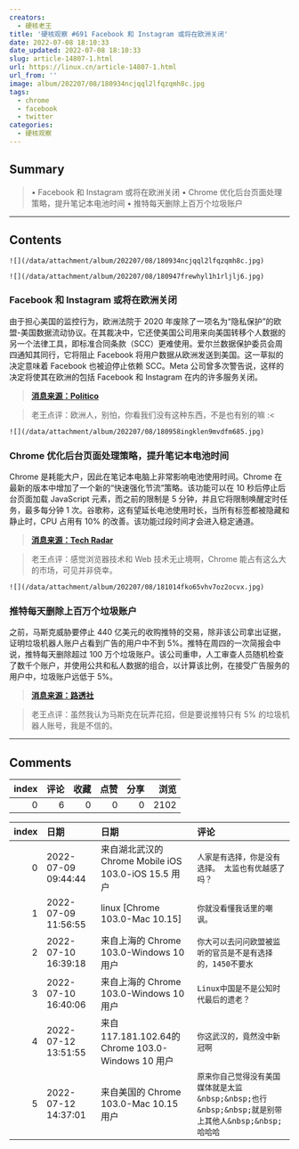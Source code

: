 ```yaml
---
creators:
  - 硬核老王
title: '硬核观察 #691 Facebook 和 Instagram 或将在欧洲关闭'
date: 2022-07-08 18:10:33
date_updated: 2022-07-08 18:10:33
slug: article-14807-1.html
url: https://linux.cn/article-14807-1.html
url_from: ''
image: album/202207/08/180934ncjqql2lfqzqmh8c.jpg
tags:
  - chrome
  - facebook
  - twitter
categories:
  - 硬核观察
---
```


## Summary

> • Facebook 和 Instagram 或将在欧洲关闭 • Chrome 优化后台页面处理策略，提升笔记本电池时间 • 推特每天删除上百万个垃圾账户

***

<!-- more -->

## Contents

`![](/data/attachment/album/202207/08/180934ncjqql2lfqzqmh8c.jpg)`

`![](/data/attachment/album/202207/08/180947frewhyl1h1rljlj6.jpg)`

### Facebook 和 Instagram 或将在欧洲关闭

由于担心美国的监控行为，欧洲法院于 2020 年废除了一项名为“隐私保护”的欧盟-美国数据流动协议。在其裁决中，它还使美国公司用来向美国转移个人数据的另一个法律工具，即标准合同条款（SCC）更难使用。爱尔兰数据保护委员会周四通知其同行，它将阻止 Facebook 将用户数据从欧洲发送到美国。这一草拟的决定意味着 Facebook 也被迫停止依赖 SCC。Meta 公司曾多次警告说，这样的决定将使其在欧洲的包括 Facebook 和 Instagram 在内的许多服务关闭。

> 
> **[消息来源：Politico](https://www.politico.eu/article/europe-faces-facebook-blackout-instagram-meta-data-protection/)**
> 
> 
> 

> 
> 老王点评：欧洲人，别怕，你看我们没有这种东西，不是也有别的嘛 :<
> 
> 
> 

`![](/data/attachment/album/202207/08/180958ingklen9mvdfm685.jpg)`

### Chrome 优化后台页面处理策略，提升笔记本电池时间

Chrome 是耗能大户，因此在笔记本电脑上非常影响电池使用时间。Chrome 在最新的版本中增加了一个新的“快速强化节流”策略。该功能可以在 10 秒后停止后台页面加载 JavaScript 元素，而之前的限制是 5 分钟，并且它将限制唤醒定时任务，最多每分钟 1 次。谷歌称，这有望延长电池使用时长，当所有标签都被隐藏和静止时，CPU 占用有 10% 的改善。该功能过段时间才会进入稳定通道。

> 
> **[消息来源：Tech Radar](https://www.techradar.com/news/googles-new-chrome-feature-could-boost-your-laptops-battery-for-free)**
> 
> 
> 

> 
> 老王点评：感觉浏览器技术和 Web 技术无止境啊，Chrome 能占有这么大的市场，可见并非侥幸。
> 
> 
> 

`![](/data/attachment/album/202207/08/181014fko65vhv7oz2ocvx.jpg)`

### 推特每天删除上百万个垃圾账户

之前，马斯克威胁要停止 440 亿美元的收购推特的交易，除非该公司拿出证据，证明垃圾机器人账户占看到广告的用户中不到 5%。推特在周四的一次简报会中说，推特每天删除超过 100 万个垃圾账户。该公司重申，人工审查人员随机检查了数千个账户，并使用公共和私人数据的组合，以计算该比例，在接受广告服务的用户中，垃圾账户远低于 5%。

> 
> **[消息来源：路透社](https://www.reuters.com/technology/twitter-says-it-removes-over-1-million-spam-accounts-each-day-2022-07-07/)**
> 
> 
> 

> 
> 老王点评：虽然我认为马斯克在玩弄花招，但是要说推特只有 5% 的垃圾机器人账号，我是不信的。
> 
> 
>

***

## Comments


|   index |   评论 |   收藏 |   点赞 |   分享 |   浏览 |
|--------:|-------:|-------:|-------:|-------:|-------:|
|       0 |      6 |      0 |      0 |      0 |   2102 |

|   index | 日期                | 日期                                                 | 评论                                                                                               |
|--------:|:--------------------|:-----------------------------------------------------|:---------------------------------------------------------------------------------------------------|
|       0 | 2022-07-09 09:44:44 | 来自湖北武汉的 Chrome Mobile iOS 103.0-iOS 15.5 用户 | `人家是有选择，你是没有选择。 太监也有优越感了吗？`                                                |
|       1 | 2022-07-09 11:56:55 | linux [Chrome 103.0-Mac 10.15]                       | `你就没看懂我话里的嘲讽。`                                                                         |
|       2 | 2022-07-10 16:39:18 | 来自上海的 Chrome 103.0-Windows 10 用户              | `你大可以去问问欧盟被监听的官员是不是有选择的，1450不要水`                                         |
|       3 | 2022-07-10 16:40:06 | 来自上海的 Chrome 103.0-Windows 10 用户              | `Linux中国是不是公知时代最后的遗老？`                                                              |
|       4 | 2022-07-12 13:51:55 | 来自117.181.102.64的 Chrome 103.0-Windows 10 用户    | `你这武汉的，竟然没中新冠啊`                                                                       |
|       5 | 2022-07-12 14:37:01 | 来自美国的 Chrome 103.0-Mac 10.15 用户               | `原来你自己觉得没有美国媒体就是太监&nbsp;&nbsp;也行&nbsp;&nbsp;就是别带上其他人&nbsp;&nbsp;哈哈哈` |
